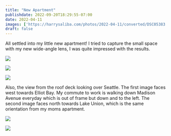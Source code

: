 ```yaml
---
title: "New Apartment"
publishdate: 2022-09-20T18:29:55-07:00
date: 2022-04-11
images: ['https://harrysaliba.com/photos/2022-04-11/converted/DSC05383.jpg']
draft: false
---
```


All settled into my little new apartment!  I tried to capture the small space with my new wide-angle lens, I was quite impressed with the results.  

![](https://harrysaliba.com/photos/2022-04-11/converted/DSC05375.jpg)

![](https://harrysaliba.com/photos/2022-04-11/converted/DSC05378.jpg)

![](https://harrysaliba.com/photos/2022-04-11/converted/DSC05379.jpg)

Also, the view from the roof deck looking over Seattle.  The first image faces west towards Elliot Bay.  My commute to work is walking down Madison Avenue everyday which is out of frame but down and to the left.  The second image faces north towards Lake Union, which is the same orientation from my moms apartment.

![](https://harrysaliba.com/photos/2022-04-11/converted/DSC05383.jpg)

![](https://harrysaliba.com/photos/2022-04-11/converted/DSC05384.jpg)